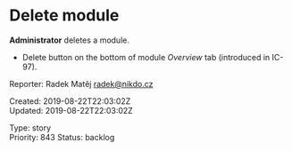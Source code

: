# Delete module

**Administrator** deletes a module.

- Delete button on the bottom of module *Overview* tab (introduced in IC-97).

Reporter: Radek Matěj <radek@nikdo.cz>  

Created: 2019-08-22T22:03:02Z  
Updated: 2019-08-22T22:03:02Z

Type: story  
Priority: 843
Status: backlog
